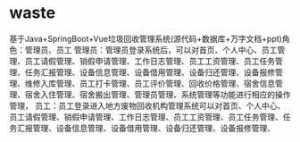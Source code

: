 # waste
基于Java+SpringBoot+Vue垃圾回收管理系统(源代码+数据库+万字文档+ppt)角色：管理员、员工  管理员：管理员登录系统后，可以对首页、个人中心、员工管理、员工请假管理、销假申请管理、工作日志管理、员工工资管理、员工任务管理、任务汇报管理、设备信息管理、设备借用管理、设备归还管理、设备报修管理、维修入库管理、员工打卡管理、员工评价管理、回收价格管理、宿舍信息管理、宿舍入住管理、宿舍搬出管理、管理员管理、系统管理等功能进行相应的操作管理，  员工：员工登录进入地方废物回收机构管理系统可以对首页、个人中心、员工请假管理、销假申请管理、工作日志管理、员工工资管理、员工任务管理、任务汇报管理、设备信息管理、设备借用管理、设备归还管理、设备报修管理、
